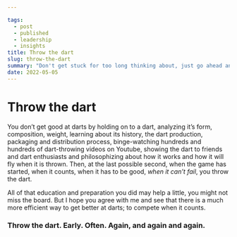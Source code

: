 ```yaml
---

tags: 
  - post
  - published
  - leadership
  - insights
title: Throw the dart
slug: throw-the-dart
summary: "Don't get stuck for too long thinking about, just go ahead and throw it."
date: 2022-05-05
---
```



# Throw the dart

You don’t get good at darts by holding on to a dart, analyzing it’s form, composition, weight, learning about its history, the dart production, packaging and distribution process, binge-watching hundreds and hundreds of dart-throwing videos on Youtube, showing the dart to friends and dart enthusiasts and philosophizing about how it works and how it will fly when it is thrown. Then, at the last possible second, when the game has started, when it counts, when it has to be good, *when it can’t fail*, you throw the dart.

All of that education and preparation you did may help a little, you might not miss the board. But I hope you agree with me and see that there is a much more efficient way to get better at darts; to compete when it counts.

### Throw the dart. Early. Often. Again, and again and again.